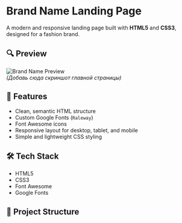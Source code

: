 # Brand Name Landing Page

A modern and responsive landing page built with **HTML5** and **CSS3**, designed for a fashion brand.

## 🔍 Preview

![Brand Name Preview](![image](https://github.com/user-attachments/assets/c689d316-6e05-486f-858d-74f902f9d065)
)  
*(Добавь сюда скриншот главной страницы)*

## 🚀 Features

- Clean, semantic HTML structure
- Custom Google Fonts (`Raleway`)
- Font Awesome icons
- Responsive layout for desktop, tablet, and mobile
- Simple and lightweight CSS styling

## 🛠️ Tech Stack

- HTML5
- CSS3
- Font Awesome
- Google Fonts

## 📂 Project Structure

